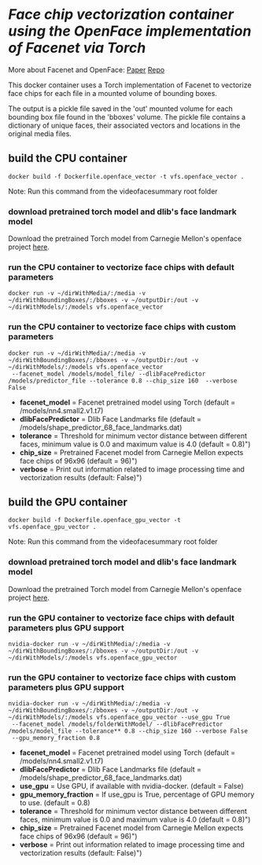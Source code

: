 # *Face chip vectorization container using the OpenFace implementation of Facenet via Torch*
More about Facenet and OpenFace: 
[Paper](https://arxiv.org/pdf/1503.03832.pdf)
[Repo](https://github.com/cmusatyalab/openface)

This docker container uses a Torch implementation of Facenet to vectorize face chips for each file in a mounted volume of bounding boxes.  

The output is a pickle file saved in the 'out' mounted volume for each bounding box file found in the 'bboxes' volume. The pickle file contains a dictionary of unique faces, their associated vectors and locations in the original media files.

## build the CPU container

```Shell
docker build -f Dockerfile.openface_vector -t vfs.openface_vector .
```

Note: Run this command from the videofacesummary root folder

### download pretrained torch model and dlib's face landmark model

Download the pretrained Torch model from Carnegie Mellon's openface project [here](https://storage.cmusatyalab.org/openface-models/nn4.small2.v1.t7). 

### run the CPU container to vectorize face chips with default parameters

```Shell
docker run -v ~/dirWithMedia/:/media -v ~/dirWithBoundingBoxes/:/bboxes -v ~/outputDir:/out -v ~/dirWithModels/:/models vfs.openface_vector 
```

### run the CPU container to vectorize face chips with custom parameters

```Shell
docker run -v ~/dirWithMedia/:/media -v ~/dirWithBoundingBoxes/:/bboxes -v ~/outputDir:/out -v ~/dirWithModels/:/models vfs.openface_vector  
 --facenet_model /models/model_file/ --dlibFacePredictor /models/predictor_file --tolerance 0.8 --chip_size 160  --verbose False
```

  * **facenet_model** = Facenet pretrained model using Torch (default = /models/nn4.small2.v1.t7)
  * **dlibFacePredictor** = Dlib Face Landmarks file (default = /models/shape_predictor_68_face_landmarks.dat)
  * **tolerance** = Threshold for minimum vector distance between different faces, minimum value is 0.0 and maximum value is 4.0 (default = 0.8)")
  * **chip_size** = Pretrained Facenet model from Carnegie Mellon expects face chips of 96x96 (default = 96)")
  * **verbose** = Print out information related to image processing time and vectorization results (default: False)")


## build the GPU container

```Shell
docker build -f Dockerfile.openface_gpu_vector -t vfs.openface_gpu_vector .
```

Note: Run this command from the videofacesummary root folder

### download pretrained torch model and dlib's face landmark model

Download the pretrained Torch model from Carnegie Mellon's openface project [here](https://storage.cmusatyalab.org/openface-models/nn4.small2.v1.t7). 

### run the GPU container to vectorize face chips with default parameters plus GPU support

```Shell
nvidia-docker run -v ~/dirWithMedia/:/media -v ~/dirWithBoundingBoxes/:/bboxes -v ~/outputDir:/out -v ~/dirWithModels/:/models vfs.openface_gpu_vector 
```

### run the GPU container to vectorize face chips with custom parameters plus GPU support
```Shell
nvidia-docker run -v ~/dirWithMedia/:/media -v ~/dirWithBoundingBoxes/:/bboxes -v ~/outputDir:/out -v ~/dirWithModels/:/models vfs.openface_gpu_vector --use_gpu True
 --facenet_model /models/folderWithModel/ --dlibFacePredictor /models/model_file --tolerance** 0.8 --chip_size 160 --verbose False
 --gpu_memory_fraction 0.8  
```

  * **facenet_model** = Facenet pretrained model using Torch (default = /models/nn4.small2.v1.t7)
  * **dlibFacePredictor** = Dlib Face Landmarks file (default = /models/shape_predictor_68_face_landmarks.dat)
  * **use_gpu** = Use GPU, if available with nvidia-docker. (default = False)    
  * **gpu_memory_fraction** = If use_gpu is True, percentage of GPU memory to use. (default = 0.8)
  * **tolerance** = Threshold for minimum vector distance between different faces, minimum value is 0.0 and maximum value is 4.0 (default = 0.8)")
  * **chip_size** = Pretrained Facenet model from Carnegie Mellon expects face chips of 96x96 (default = 96)")
  * **verbose** = Print out information related to image processing time and vectorization results (default: False)")
